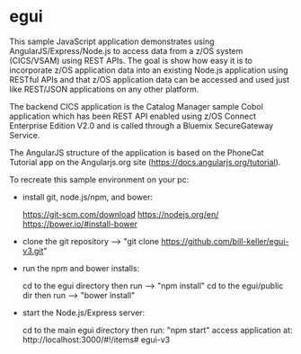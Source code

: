# egui

This sample JavaScript application demonstrates using AngularJS/Express/Node.js to access data from a z/OS system (CICS/VSAM) using REST APIs. The goal is show how easy it is to incorporate z/OS application data into an existing Node.js application using RESTful APIs and that z/OS application data can be accessed and used just like REST/JSON applications on any other platform.

The backend CICS application is the Catalog Manager sample Cobol application which has been REST API enabled using z/OS Connect Enterprise Edition V2.0 and is called through a Bluemix SecureGateway Service.

The AngularJS structure of the application is based on the PhoneCat Tutorial app on the Angularjs.org site (https://docs.angularjs.org/tutorial).

To recreate this sample environment on your pc:

- install git, node.js/npm, and bower:

	https://git-scm.com/download
	https://nodejs.org/en/
	https://bower.io/#install-bower

- clone the git repository --> "git clone https://github.com/bill-keller/egui-v3.git"

- run the npm and bower installs:

	cd to the egui directory
		then run --> "npm install"
	cd to the egui/public dir
		then run --> "bower install"

- start the Node.js/Express server:

	cd to the main egui directory
		then run: "npm start"
	access application at: http://localhost:3000/#!/items# egui-v3

